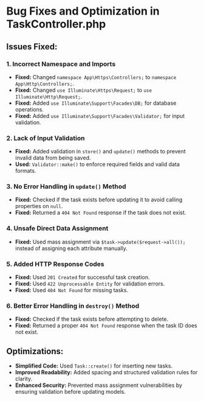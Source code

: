 # Bug Fixes and Optimization in TaskController.php

## Issues Fixed:

### 1. **Incorrect Namespace and Imports**
- **Fixed:** Changed `namespace App\Https\Controllers;` to `namespace App\Http\Controllers;`.
- **Fixed:** Changed `use Illuminate\Https\Request;` to `use Illuminate\Http\Request;`.
- **Fixed:** Added `use Illuminate\Support\Facades\DB;` for database operations.
- **Fixed:** Added `use Illuminate\Support\Facades\Validator;` for input validation.

### 2. **Lack of Input Validation**
- **Fixed:** Added validation in `store()` and `update()` methods to prevent invalid data from being saved.
- **Used:** `Validator::make()` to enforce required fields and valid data formats.

### 3. **No Error Handling in `update()` Method**
- **Fixed:** Checked if the task exists before updating it to avoid calling properties on `null`.
- **Fixed:** Returned a `404 Not Found` response if the task does not exist.

### 4. **Unsafe Direct Data Assignment**
- **Fixed:** Used mass assignment via `$task->update($request->all());` instead of assigning each attribute manually.

### 5. **Added HTTP Response Codes**
- **Fixed:** Used `201 Created` for successful task creation.
- **Fixed:** Used `422 Unprocessable Entity` for validation errors.
- **Fixed:** Used `404 Not Found` for missing tasks.

### 6. **Better Error Handling in `destroy()` Method**
- **Fixed:** Checked if the task exists before attempting to delete.
- **Fixed:** Returned a proper `404 Not Found` response when the task ID does not exist.

## Optimizations:
- **Simplified Code:** Used `Task::create()` for inserting new tasks.
- **Improved Readability:** Added spacing and structured validation rules for clarity.
- **Enhanced Security:** Prevented mass assignment vulnerabilities by ensuring validation before updating models.